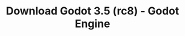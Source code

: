 ---
# Generated by /tools/generators/src/download_archive_generator !!! do not edit by hand !!!
title: 'Download Godot 3.5 (rc8) - Godot Engine'
type: 'download/archive'
name: '3.5'
flavor: 'rc8'
release_date: '2022-07-28T03:00:00-00:00'
release_notes: 'article/release-candidate-godot-3-5-rc-8/'
primaryPlatforms:
  - 'android.apk'
  - 'linux.64'
  - 'macos.universal'
  - 'windows.64'
  - 'linux_server.headless.64'
  - 'web'
  - 'templates'
links:
  android.apk:
    name: 'android.apk'
    title: 'Android'
    caption: 'Universal APK (ARM64 + ARMv7 + x86_64 + x86)'
    tags:
      - 'APK download'
      - 'ARM64/v7'
      - 'x86 (64 & 32 bit)'
    hosts:
      github_builds:
        regular: 'https://github.com/godotengine/godot-builds/releases/download/3.5-rc8/Godot_v3.5-rc8_android_editor.apk'
        mono: '#'
      github:
        regular: 'https://github.com/godotengine/godot/releases/download/3.5-rc8/Godot_v3.5-rc8_android_editor.apk'
        mono: '#'
  linux.64:
    name: 'linux.64'
    title: 'Linux'
    caption: 'Standard (x86_64)'
    tags:
      - '64 bit'
    hosts:
      github_builds:
        regular: 'https://github.com/godotengine/godot-builds/releases/download/3.5-rc8/Godot_v3.5-rc8_x11.64.zip'
        mono: 'https://github.com/godotengine/godot-builds/releases/download/3.5-rc8/Godot_v3.5-rc8_mono_x11_64.zip'
      github:
        regular: 'https://github.com/godotengine/godot/releases/download/3.5-rc8/Godot_v3.5-rc8_x11.64.zip'
        mono: 'https://github.com/godotengine/godot/releases/download/3.5-rc8/Godot_v3.5-rc8_mono_x11_64.zip'
  macos.universal:
    name: 'macos.universal'
    title: 'macOS'
    caption: 'Universal (x86_64 + Apple Silicon)'
    tags:
      - 'Intel/Apple Silicon'
      - '64 bit'
    hosts:
      github_builds:
        regular: 'https://github.com/godotengine/godot-builds/releases/download/3.5-rc8/Godot_v3.5-rc8_osx.universal.zip'
        mono: 'https://github.com/godotengine/godot-builds/releases/download/3.5-rc8/Godot_v3.5-rc8_mono_osx.universal.zip'
      github:
        regular: 'https://github.com/godotengine/godot/releases/download/3.5-rc8/Godot_v3.5-rc8_osx.universal.zip'
        mono: 'https://github.com/godotengine/godot/releases/download/3.5-rc8/Godot_v3.5-rc8_mono_osx.universal.zip'
  windows.64:
    name: 'windows.64'
    title: 'Windows'
    caption: 'Standard (x86_64)'
    tags:
      - '64 bit'
    hosts:
      github_builds:
        regular: 'https://github.com/godotengine/godot-builds/releases/download/3.5-rc8/Godot_v3.5-rc8_win64.exe.zip'
        mono: 'https://github.com/godotengine/godot-builds/releases/download/3.5-rc8/Godot_v3.5-rc8_mono_win64.zip'
      github:
        regular: 'https://github.com/godotengine/godot/releases/download/3.5-rc8/Godot_v3.5-rc8_win64.exe.zip'
        mono: 'https://github.com/godotengine/godot/releases/download/3.5-rc8/Godot_v3.5-rc8_mono_win64.zip'
  linux_server.headless.64:
    name: 'linux_server.headless.64'
    title: 'Linux Server'
    caption: 'Headless (x86_64)'
    tags:
      - '64 bit'
      - 'Headless'
    hosts:
      github_builds:
        regular: 'https://github.com/godotengine/godot-builds/releases/download/3.5-rc8/Godot_v3.5-rc8_linux_headless.64.zip'
        mono: 'https://github.com/godotengine/godot-builds/releases/download/3.5-rc8/Godot_v3.5-rc8_mono_linux_headless_64.zip'
      github:
        regular: 'https://github.com/godotengine/godot/releases/download/3.5-rc8/Godot_v3.5-rc8_linux_headless.64.zip'
        mono: 'https://github.com/godotengine/godot/releases/download/3.5-rc8/Godot_v3.5-rc8_mono_linux_headless_64.zip'
  web:
    name: 'web'
    title: 'Web editor'
    caption: ''
    tags:
      - 'Self-hosted'
      - 'Cross-platform'
    hosts:
      github_builds:
        regular: 'https://github.com/godotengine/godot-builds/releases/download/3.5-rc8/Godot_v3.5-rc8_web_editor.zip'
        mono: '#'
      github:
        regular: 'https://github.com/godotengine/godot/releases/download/3.5-rc8/Godot_v3.5-rc8_web_editor.zip'
        mono: '#'
  linux.32:
    name: 'linux.32'
    title: 'Linux'
    caption: 'Standard (x86)'
    tags:
      - '32 bit'
    hosts:
      github_builds:
        regular: 'https://github.com/godotengine/godot-builds/releases/download/3.5-rc8/Godot_v3.5-rc8_x11.32.zip'
        mono: 'https://github.com/godotengine/godot-builds/releases/download/3.5-rc8/Godot_v3.5-rc8_mono_x11_32.zip'
      github:
        regular: 'https://github.com/godotengine/godot/releases/download/3.5-rc8/Godot_v3.5-rc8_x11.32.zip'
        mono: 'https://github.com/godotengine/godot/releases/download/3.5-rc8/Godot_v3.5-rc8_mono_x11_32.zip'
  windows.32:
    name: 'windows.32'
    title: 'Windows'
    caption: 'Standard (x86)'
    tags:
      - '32 bit'
    hosts:
      github_builds:
        regular: 'https://github.com/godotengine/godot-builds/releases/download/3.5-rc8/Godot_v3.5-rc8_win32.exe.zip'
        mono: 'https://github.com/godotengine/godot-builds/releases/download/3.5-rc8/Godot_v3.5-rc8_mono_win32.zip'
      github:
        regular: 'https://github.com/godotengine/godot/releases/download/3.5-rc8/Godot_v3.5-rc8_win32.exe.zip'
        mono: 'https://github.com/godotengine/godot/releases/download/3.5-rc8/Godot_v3.5-rc8_mono_win32.zip'
  linux_server.64:
    name: 'linux_server.64'
    title: 'Linux Server'
    caption: 'Standard (x86_64)'
    tags:
      - '64 bit'
    hosts:
      github_builds:
        regular: 'https://github.com/godotengine/godot-builds/releases/download/3.5-rc8/Godot_v3.5-rc8_linux_server.64.zip'
        mono: 'https://github.com/godotengine/godot-builds/releases/download/3.5-rc8/Godot_v3.5-rc8_mono_linux_server_64.zip'
      github:
        regular: 'https://github.com/godotengine/godot/releases/download/3.5-rc8/Godot_v3.5-rc8_linux_server.64.zip'
        mono: 'https://github.com/godotengine/godot/releases/download/3.5-rc8/Godot_v3.5-rc8_mono_linux_server_64.zip'
  aar_library:
    name: 'aar_library'
    title: 'AAR library'
    caption: ''
    tags:
      - 'Android plugins'
      - 'Java'
      - 'Kotlin'
    hosts:
      github_builds:
        regular: 'https://github.com/godotengine/godot-builds/releases/download/3.5-rc8/godot-lib.3.5.rc8.release.aar'
        mono: 'https://github.com/godotengine/godot-builds/releases/download/3.5-rc8/godot-lib.3.5.rc8.mono.release.aar'
      github:
        regular: 'https://github.com/godotengine/godot/releases/download/3.5-rc8/godot-lib.3.5.rc8.release.aar'
        mono: 'https://github.com/godotengine/godot/releases/download/3.5-rc8/godot-lib.3.5.rc8.mono.release.aar'
  templates:
    name: 'templates'
    title: 'Export templates'
    caption: ''
    tags:
      - 'Used to export your games to all supported platforms'
    hosts:
      github_builds:
        regular: 'https://github.com/godotengine/godot-builds/releases/download/3.5-rc8/Godot_v3.5-rc8_export_templates.tpz'
        mono: 'https://github.com/godotengine/godot-builds/releases/download/3.5-rc8/Godot_v3.5-rc8_mono_export_templates.tpz'
      github:
        regular: 'https://github.com/godotengine/godot/releases/download/3.5-rc8/Godot_v3.5-rc8_export_templates.tpz'
        mono: 'https://github.com/godotengine/godot/releases/download/3.5-rc8/Godot_v3.5-rc8_mono_export_templates.tpz'
---